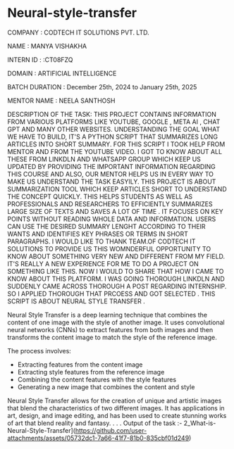 # Neural-style-transfer
COMPANY : CODTECH IT SOLUTIONS PVT. LTD.

NAME : MANYA VISHAKHA

INTERN ID : :CT08FZQ

DOMAIN : ARTIFICIAL INTELLIGENCE

BATCH DURATION : December 25th, 2024 to January 25th, 2025

MENTOR NAME : NEELA SANTHOSH

DESCRIPTION OF THE TASK: THIS PROJECT CONTAINS INFORMATION FROM VARIOUS PLATFORMS LIKE YOUTUBE, GOOGLE , META AI , CHAT GPT AND MANY OTHER WEBSITES. UNDERSTANDING THE GOAL WHAT WE HAVE TO BUILD, IT'S A PYTHON SCRIPT THAT SUMMARIZES LONG ARTICLES INTO SHORT SUMMARY. FOR THIS SCRIPT I TOOK HELP FROM MENTOR AND FROM THE YOUTUBE VIDEO. I GOT TO KNOW ABOUT ALL THESE FROM LINKDLN AND WHATSAPP GROUP WHICH KEEP US UPDATED BY PROVIDING THE IMPORTANT INFORMATION REGARDING THIS COURSE AND ALSO, OUR MENTOR HELPS US IN EVERY WAY TO MAKE US UNDERSTAND THE TASK EASYILY. THIS PROJECT IS ABOUT SUMMARIZATION TOOL WHICH KEEP ARTICLES SHORT TO UNDERSTAND THE CONCEPT QUICKLY. THIS HELPS STUDENTS AS WELL AS PROFESSIONALS AND RESEARCHERS TO EFFICIENTLY SUMMARIZES LARGE SIZE OF TEXTS AND SAVES A LOT OF TIME . IT FOCUSES ON KEY POINTS WITHOUT READING WHOLE DATA AND INFORMATION. USERS CAN USE THE DESIRED SUMMARY LENGHT ACCORDING TO THEIR WANTS AND IDENTIFIES KEY PHRASES OR TERMS IN SHORT PARAGRAPHS. I WOULD LIKE TO THANK TEAM.OF CODTECH IT SOLUTIONS TO PROVIDE US THIS WOMNDERFUL OPPORTUNITY TO KNOW ABOUT SOMETHING VERY NEW AND DIFFERENT FROM MY FIELD. IT'S REALLY A NEW EXPERIENCE FOR ME TO DO A PROJECT ON SOMETHING LIKE THIS. NOW I WOULD TO SHARE THAT HOW I CAME TO KNOW ABOUT THIS PLATFORM. I WAS GOING THOROUGH LINKDLN AND SUDDENLY CAME ACROSS THOROUGH A POST REGARDING INTERNSHIP. SO I APPLIED THOROUGH THAT PRCOESS AND GOT SELECTED .
THIS SCRIPT IS ABOUT NEURAL STYLE TRANSFER .

Neural Style Transfer is a deep learning technique that combines the content of one image with the style of another image. It uses convolutional neural networks (CNNs) to extract features from both images and then transforms the content image to match the style of the reference image.

The process involves:

- Extracting features from the content image
- Extracting style features from the reference image
- Combining the content features with the style features
- Generating a new image that combines the content and style

Neural Style Transfer allows for the creation of unique and artistic images that blend the characteristics of two different images. It has applications in art, design, and image editing, and has been used to create stunning works of art that blend reality and fantasy.
.
.
.
Output of the task :- 2_What-is-Neural-Style-Transfer](https://github.com/user-attachments/assets/05732dc1-7a66-41f7-81b0-835cbf01d249)
